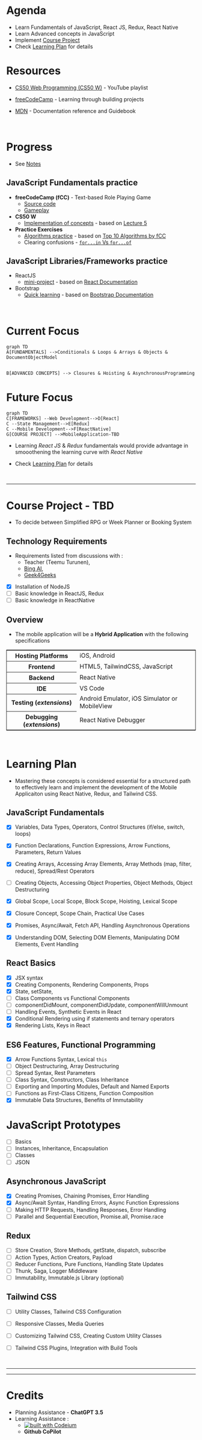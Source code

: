 # Agenda
 - Learn Fundamentals of JavaScript, React JS, Redux, React Native
 - Learn Advanced concepts in JavaScript
 - Implement [Course Project](#course-project---tbd)
 - Check [Learning Plan](#learning-plan) for details

# Resources
- [CS50 Web Programming (CS50 W)](https://youtube.com/playlist?list=PLhQjrBD2T380xvFSUmToMMzERZ3qB5Ueu&si=fESzUI9mLIPKQBlQ) - YouTube playlist
- [freeCodeCamp](https://www.freecodecamp.org/learn/javascript-algorithms-and-data-structures-v8/) - Learning through building projects

- [MDN](https://developer.mozilla.org/en-US/docs/Web/JavaScript) - Documentation reference and Guidebook

<br>

# Progress
- See [Notes](NOTES.md)

## JavaScript Fundamentals practice 
- **freeCodeCamp (fCC)** - Text-based Role Playing Game
    - [Source code](https://github.com/prak112/DevSchool-JavaScript/tree/text-rpg)
    - [Gameplay](https://prak112.github.io/DevSchool-JavaScript/)
- **CS50 W** 
    - [Implementation of concepts](https://github.com/prak112/cs50-webdev/tree/main/javascript) - based on [Lecture 5](https://youtu.be/x5trGVMKTdY?si=MYl_hguORRbdarCO)
- **Practice Exercises** 
    - [Algorithms practice](https://github.com/prak112/DevSchool-Javascript/tree/practice-problems/algorithms_practice) - based on [Top 10 Algorithms by fCC](https://youtu.be/ufBbWIyKY2E?si=UquSOoJ9zXHaU4Br)
    - Clearing confusions - [`for...in` Vs `for...of`](https://github.com/prak112/DevSchool-Javascript/tree/practice-problems/for-in_V_for-of) 

## JavaScript Libraries/Frameworks practice
- ReactJS 
    - [mini-project](https://github.com/prak112/DevSchool-Javascript/tree/react-js) - based on [React Documentation](https://react.dev/learn)
- Bootstrap
    - [Quick learning](https://github.com/prak112/DevSchool-Javascript/tree/bootstrap-parcel) - based on [Bootstrap Documentation](https://getbootstrap.com/docs/5.3/layout/breakpoints/)

<br>

# Current Focus
```mermaid
graph TD
A[FUNDAMENTALS] -->Conditionals & Loops & Arrays & Objects & DocumentObjectModel


B[ADVANCED CONCEPTS] --> Closures & Hoisting & AsynchronousProgramming
```

<!-- ADD Git Branches to show PROGRESS!!-->



# Future Focus
```mermaid
graph TD
C[FRAMEWORKS] --Web Development-->D[React]
C --State Management-->E[Redux]
C --Mobile Development-->F[ReactNative]
G[COURSE PROJECT] -->MobileApplication-TBD
```
- Learning *React JS* & *Redux* fundamentals would provide advantage in smooothening the learning curve with *React Native*

 - Check [Learning Plan](#learning-plan) for details


<br>
<hr>

# Course Project - TBD
- To decide between Simplified RPG or Week Planner or Booking System

## Technology Requirements
- Requirements listed from discussions with :
    -   Teacher (Teemu Turunen), 
    -   [Bing AI](https://sl.bing.net/dEhXls9KsqO), 
    -   [Geek4Geeks](https://www.geeksforgeeks.org/introduction-react-native/?ref=lbp)

- [X] Installation of NodeJS
- [ ] Basic knowledge in ReactJS, Redux
- [ ] Basic knowledge in ReactNative

## Overview
- The mobile application will be a **Hybrid Application** with the following specifications 

<table style="border: 1px solid; border-collapse: collapse;">
    <tr>
        <th>Hosting Platforms</th>
        <td>iOS, Android</td>
    </tr>
    <tr>
        <th>Frontend</th>
        <td>HTML5, TailwindCSS, JavaScript</td>
    </tr>
    <tr>
        <th>Backend</th>
        <td>React Native</td>
    <tr>
    <tr>
        <th>IDE</th>
        <td>VS Code</td>
    </tr>
    <tr>
        <th>Testing (<i>extensions</i>)</th>
        <td>Android Emulator, iOS Simulator or MobileView</td>
    </tr>
    <tr>
        <th>Debugging (<i>extensions</i>)</th>
        <td>React Native Debugger</td>
    </tr>
</table>

<br>


# Learning Plan
- Mastering these concepts is considered essential for a structured path to effectively learn and implement the development of the Mobile Applicaiton using React Native, Redux, and Tailwind CSS.


## JavaScript Fundamentals
- [X] Variables, Data Types, Operators, Control Structures (if/else, switch, loops)
- [X] Function Declarations, Function Expressions, Arrow Functions, Parameters, Return Values
- [X] Creating Arrays, Accessing Array Elements, Array Methods (map, filter, reduce), Spread/Rest Operators
- [ ] Creating Objects, Accessing Object Properties, Object Methods, Object Destructuring
- [X] Global Scope, Local Scope, Block Scope, Hoisting, Lexical Scope
- [X] Closure Concept, Scope Chain, Practical Use Cases
- [X] Promises, Async/Await, Fetch API, Handling Asynchronous Operations
- [X] Understanding DOM, Selecting DOM Elements, Manipulating DOM Elements, Event Handling


## React Basics
- [X] JSX syntax
- [X] Creating Components, Rendering Components, Props
- [X] State, setState, 
- [ ] Class Components vs Functional Components
- [ ] componentDidMount, componentDidUpdate, componentWillUnmount
- [ ] Handling Events, Synthetic Events in React
- [X] Conditional Rendering using if statements and ternary operators
- [X] Rendering Lists, Keys in React

## ES6 Features, Functional Programming
- [X] Arrow Functions Syntax, Lexical `this`
- [ ] Object Destructuring, Array Destructuring
- [ ] Spread Syntax, Rest Parameters
- [ ] Class Syntax, Constructors, Class Inheritance
- [ ] Exporting and Importing Modules, Default and Named Exports
- [ ] Functions as First-Class Citizens, Function Composition
- [X] Immutable Data Structures, Benefits of Immutability

# JavaScript Prototypes
- [ ] Basics
- [ ] Instances, Inheritance, Encapsulation
- [ ] Classes
- [ ] JSON

## Asynchronous JavaScript
- [X] Creating Promises, Chaining Promises, Error Handling
- [X] Async/Await Syntax, Handling Errors, Async Function Expressions
- [ ] Making HTTP Requests, Handling Responses, Error Handling
- [ ] Parallel and Sequential Execution, Promise.all, Promise.race

## Redux
- [ ] Store Creation, Store Methods, getState, dispatch, subscribe
- [ ] Action Types, Action Creators, Payload
- [ ] Reducer Functions, Pure Functions, Handling State Updates
- [ ] Thunk, Saga, Logger Middleware
- [ ] Immutability, Immutable.js Library (optional)

## Tailwind CSS	
- [ ] Utility Classes, Tailwind CSS Configuration
- [ ] Responsive Classes, Media Queries
- [ ] Customizing Tailwind CSS, Creating Custom Utility Classes
- [ ] Tailwind CSS Plugins, Integration with Build Tools



<br>
<hr><hr>


# Credits
- Planning Assistance  - **ChatGPT 3.5**
- Learning Assistance :
    - [![built with Codeium](https://codeium.com/badges/main)](https://codeium.com)
    - **Github CoPilot**

